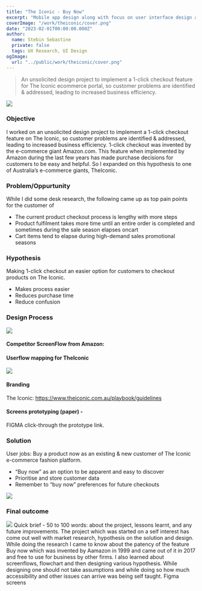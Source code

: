 ```yaml
---
title: "The Iconic - Buy Now"
excerpt: "Mobile app design along with focus on user interface design and development for web application"
coverImage: "/work/theiconic/cover.png"
date: "2023-02-01T00:00:00.000Z"
author:
  name: Stebin Sebastine
  private: false
  tags: UX Research, UI Design
ogImage:
  url: "../public/work/theiconic/cover.png"
---
```


> An unsolicited design project to implement a 1-click checkout feature for The Iconic ecommerce portal, so customer problems are identified & addressed, leading to increased business efficiency.

![](/work/theiconic/slide1.jpg)

### Objective

I worked on an unsolicited design project to implement a 1-click checkout feature on The Iconic, so customer problems are identified & addressed, leading to increased business efficiency. 1-click checkout was invented by the e-commerce giant Amazon.com. This feature when implemented by Amazon during the last few years has made purchase decisions for customers to be easy and helpful. So I expanded on this hypothesis to one of Australia’s e-commerce giants, TheIconic.

### Problem/Oppurtunity

While I did some desk research, the following came up as top pain points for the customer of

- The current product checkout process is lengthy with more steps
- Product fulfilment takes more time until an entire order is completed and sometimes during the sale season elapses oncart
- Cart items tend to elapse during high-demand sales promotional seasons

### Hypothesis

Making 1-click checkout an easier option for customers to checkout products on The Iconic.

- Makes process easier
- Reduces purchase time
- Reduce confusion

### Design Process

![](/work/theiconic/slide2.png)

#### Competitor ScreenFlow from Amazon:

#### Userflow mapping for TheIconic

![](/work/theiconic/slide3.png)

#### Branding

The Iconic: https://www.theiconic.com.au/playbook/guidelines

#### Screens prototyping (paper) -

FIGMA click-through the prototype link.

### Solution

User jobs:
Buy a product now as an existing & new customer of The Iconic e-commerce fashion platform.

- “Buy now” as an option to be apparent and easy to discover
- Prioritise and store customer data
- Remember to “buy now” preferences for future checkouts

![](/work/theiconic/slide4.png)

### Final outcome

![](/work/theiconic/slide5.png)
Quick brief - 50 to 100 words: about the project, lessons learnt, and any future improvements.
The project which was started on a self interest has come out well with market research, hypothesis on the solution and design. While doing the research I came to know about the patency of the feature Buy now which was invented by Aamazon in 1999 and came out of it in 2017 and free to use for business by other firms. I also learned about screenflows, flowchart and then designing various hypothesis. While designing one should not take assumptions and while doing so how much accessibility and other issues can arrive was being self taught.
Figma screens
